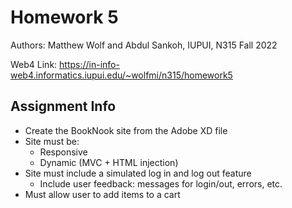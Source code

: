 # Homework 5

Authors: Matthew Wolf and Abdul Sankoh, IUPUI, N315 Fall 2022

Web4 Link: https://in-info-web4.informatics.iupui.edu/~wolfmi/n315/homework5

## Assignment Info

* Create the BookNook site from the Adobe XD file
* Site must be:
    * Responsive
    * Dynamic (MVC + HTML injection)
* Site must include a simulated log in and log out feature
    * Include user feedback: messages for login/out, errors, etc.
* Must allow user to add items to a cart